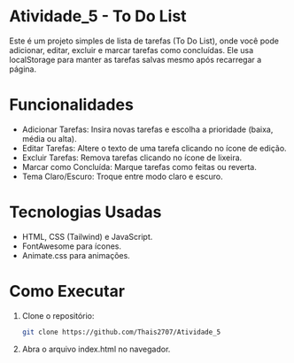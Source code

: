 # Atividade_5 - To Do List

Este é um projeto simples de lista de tarefas (To Do List), onde você pode adicionar, editar, excluir e marcar tarefas como concluídas. Ele usa localStorage para manter as tarefas salvas mesmo após recarregar a página.

# Funcionalidades

- Adicionar Tarefas: Insira novas tarefas e escolha a prioridade (baixa, média ou alta).
- Editar Tarefas: Altere o texto de uma tarefa clicando no ícone de edição.
- Excluir Tarefas: Remova tarefas clicando no ícone de lixeira.
- Marcar como Concluída: Marque tarefas como feitas ou reverta.
- Tema Claro/Escuro: Troque entre modo claro e escuro.

# Tecnologias Usadas

- HTML, CSS (Tailwind) e JavaScript.
- FontAwesome para ícones.
- Animate.css para animações.

# Como Executar

1. Clone o repositório:

   ```bash
   git clone https://github.com/Thais2707/Atividade_5

2. Abra o arquivo index.html no navegador.
